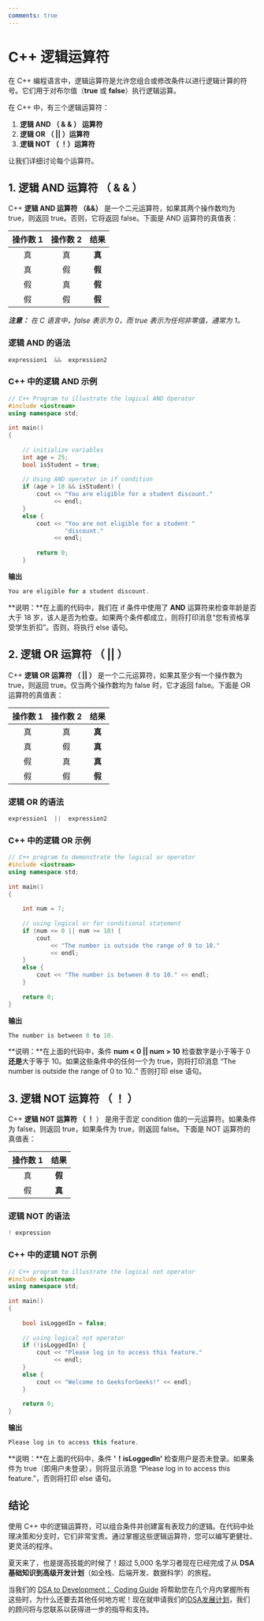 ```yaml
---
comments: true
---
```


C++ 逻辑运算符
=====

在 C++ 编程语言中，逻辑运算符是允许您组合或修改条件以进行逻辑计算的符号。它们用于对布尔值（**true** 或 **false**）执行逻辑运算。

在 C++ 中，有三个逻辑运算符：

1. **逻辑 AND （ & & ） 运算符**
2. **逻辑 OR （ || ）运算符**
3. **逻辑 NOT （ ！）运算符**

让我们详细讨论每个运算符。

## 1. 逻辑 AND 运算符 （ & & ）

C++ **逻辑 AND 运算符 （&&）** 是一个二元运算符，如果其两个操作数均为 true，则返回 true。否则，它将返回 false。下面是 AND 运算符的真值表：

| 操作数 1 | 操作数 2 |     结果     |
| :------: | :------: | :----------: |
|    真    |    真    | **真** |
|    真    |    假    | **假** |
|    假    |    真    | **假** |
|    假    |    假    | **假** |

***注意：*** *在 C 语言中，false 表示为 0，而 true 表示为任何非零值，通常为 1。*



### 逻辑 AND 的语法

```C++
expression1  &&  expression2
```

### C++ 中的逻辑 AND 示例

```C++
// C++ Program to illustrate the logical AND Operator 
#include <iostream> 
using namespace std; 
  
int main() 
{ 
  
    // initialize variables 
    int age = 25; 
    bool isStudent = true; 
  
    // Using AND operator in if condition 
    if (age > 18 && isStudent) { 
        cout << "You are eligible for a student discount."
             << endl; 
    } 
    else { 
        cout << "You are not eligible for a student "
                "discount."
             << endl; 
  
        return 0; 
    }
```

**输出**

```C++
You are eligible for a student discount.
```

**说明：**在上面的代码中，我们在 if 条件中使用了 **AND** 运算符来检查年龄是否大于 18 岁，该人是否为检查。如果两个条件都成立，则将打印消息“您有资格享受学生折扣”。否则，将执行 else 语句。



## 2. 逻辑 OR 运算符 （ || ）

C++ **逻辑 OR 运算符 （ || ）** 是一个二元运算符，如果其至少有一个操作数为 true，则返回 true。仅当两个操作数均为 false 时，它才返回 false。下面是 OR 运算符的真值表：

| 操作数 1 | 操作数 2 |     结果     |
| :------: | :------: | :----------: |
|    真    |    真    | **真** |
|    真    |    假    | **真** |
|    假    |    真    | **真** |
|    假    |    假    | **假** |

### 逻辑 OR 的语法

```C++
expression1  ||  expression2
```

### C++ 中的逻辑 OR 示例

```C++
// C++ program to demonstrate the logical or operator 
#include <iostream> 
using namespace std; 
  
int main() 
{ 
  
    int num = 7; 
  
    // using logical or for conditional statement 
    if (num <= 0 || num >= 10) { 
        cout 
            << "The number is outside the range of 0 to 10."
            << endl; 
    } 
    else { 
        cout << "The number is between 0 to 10." << endl; 
    } 
  
    return 0; 
}
```

**输出**

```C++
The number is between 0 to 10.
```

**说明：**在上面的代码中，条件 **num < 0 || num > 10** 检查数字是小于等于 0 **还是**大于等于 10。如果这些条件中的任何一个为 true，则将打印消息 “The number is outside the range of 0 to 10..” 否则打印 else 语句。



## 3. 逻辑 NOT 运算符 （ ！ ）

C++ **逻辑 NOT 运算符 （ ！** ） 是用于否定 condition 值的一元运算符。如果条件为 false，则返回 true，如果条件为 true，则返回 false。下面是 NOT 运算符的真值表：

| 操作数 1 |     结果     |
| :------: | :----------: |
|    真    | **假** |
|    假    | **真** |

### 逻辑 NOT 的语法

```C++
! expression
```

### C++ 中的逻辑 NOT 示例

```C++
// C++ program to illustrate the logical not operator 
#include <iostream> 
using namespace std; 
  
int main() 
{ 
  
    bool isLoggedIn = false; 
  
    // using logical not operator 
    if (!isLoggedIn) { 
        cout << "Please log in to access this feature."
             << endl; 
    } 
    else { 
        cout << "Welcome to GeeksforGeeks!" << endl; 
    } 
  
    return 0; 
}
```

**输出**

```C++
Please log in to access this feature.
```

**说明：**在上面的代码中，条件 **'！isLoggedIn'** 检查用户是否未登录。如果条件为 true（即用户未登录），则将显示消息 “Please log in to access this feature.”，否则将打印 else 语句。



## 结论

使用 C++ 中的逻辑运算符，可以组合条件并创建富有表现力的逻辑。在代码中处理决策和分支时，它们非常宝贵。通过掌握这些逻辑运算符，您可以编写更健壮、更灵活的程序。

夏天来了，也是提高技能的时候了！超过 5,000 名学习者现在已经完成了从 **DSA 基础知识到高级开发计划**（如全栈、后端开发、数据科学）的旅程。

当我们的 [DSA to Development： Coding Guide](https://gfgcdn.com/tu/Q8V/) 将帮助您在几个月内掌握所有这些时，为什么还要去其他任何地方呢！现在就申请我们的[DSA发展计划](https://gfgcdn.com/tu/Q8V/)，我们的顾问将与您联系以获得进一步的指导和支持。

